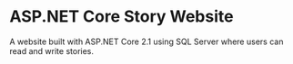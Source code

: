 # ASP.NET Core Story Website
A website built with ASP.NET Core 2.1 using SQL Server where users can read and write stories.
